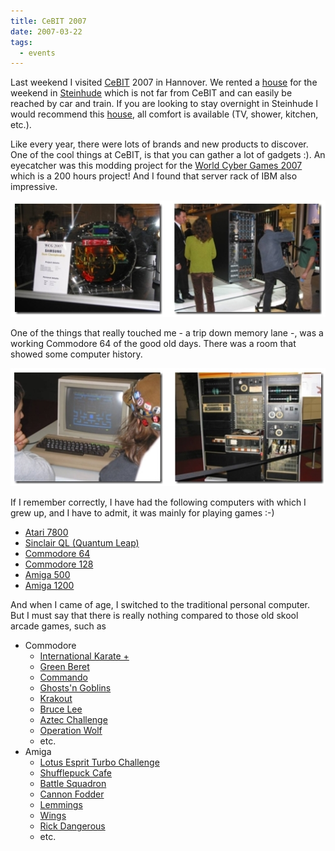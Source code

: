 ```yaml
---
title: CeBIT 2007
date: 2007-03-22
tags: 
  - events
---
```


Last weekend I visited [CeBIT](http://www.cebit.de/) 2007 in Hannover. We rented a [house](http://www.ferienwohnung-rintelmann.de/) for the weekend in [Steinhude](http://www.steinhude-am-meer.de/) which is not far from CeBIT and can easily be reached by car and train. If you are looking to stay overnight in Steinhude I would recommend this [house](http://www.ferienwohnung-rintelmann.de/), all comfort is available (TV, shower, kitchen, etc.).

Like every year, there were lots of brands and new products to discover. One of the cool things at CeBIT, is that you can gather a lot of gadgets :). An eyecatcher was this modding project for the [World Cyber Games 2007](http://www.worldcybergames.com/6th/main.asp) which is a 200 hours project! And I found that server rack of IBM also impressive.

![CeBit2007](images/cebit2007.jpg)

One of the things that really touched me - a trip down memory lane -, was a working Commodore 64 of the good old days. There was a room that showed some computer history.

![CeBit2007_02](images/cebit2007_02.jpg)

If I remember correctly, I have had the following computers with which I grew up, and I have to admit, it was mainly for playing games :-)

- [Atari 7800](http://www.old-computers.com/museum/computer.asp?c=898&st=2)
- [Sinclair QL (Quantum Leap)](http://www.old-computers.com/museum/computer.asp?c=199&st=1)
- [Commodore 64](http://www.old-computers.com/museum/computer.asp?c=98&st=1)
- [Commodore 128](http://www.old-computers.com/museum/computer.asp?c=96&st=1)
- [Amiga 500](http://www.old-computers.com/museum/computer.asp?c=65&st=1)
- [Amiga 1200](http://www.old-computers.com/museum/computer.asp?c=628&st=1)

And when I came of age, I switched to the traditional personal computer. But I must say that there is really nothing compared to those old skool arcade games, such as

- Commodore
    - [International Karate +](http://en.wikipedia.org/wiki/International_Karate_Plus)
    - [Green Beret](http://homepages.tesco.net/parsonsp/html/green_beret.html)
    - [Commando](http://homepages.tesco.net/parsonsp/html/commando.html)
    - [Ghosts'n Goblins](http://homepages.tesco.net/parsonsp/html/ghosts_n_goblins.html)
    - [Krakout](http://en.wikipedia.org/wiki/Krakout)
    - [Bruce Lee](http://www.lemon64.com/index.php?mainurl=http%3A//www.lemon64.com/reviews/view.php%3Fid%3D550)
    - [Aztec Challenge](http://www.lemon64.com/index.php?mainurl=http%3A//www.lemon64.com/reviews/view.php%3Fid%3D232)
    - [Operation Wolf](http://www.lemon64.com/index.php?mainurl=http%3A//www.lemon64.com/reviews/view.php%3Fid%3D217)
    - etc.
- Amiga
    - [Lotus Esprit Turbo Challenge](http://en.wikipedia.org/wiki/Lotus_(computer_games))
    - [Shufflepuck Cafe](http://www.mobygames.com/game/shufflepuck-cafe)
    - [Battle Squadron](http://en.wikipedia.org/wiki/Battle_Squadron)
    - [Cannon Fodder](http://en.wikipedia.org/wiki/Cannon_Fodder)
    - [Lemmings](http://en.wikipedia.org/wiki/Lemmings_(video_game))
    - [Wings](http://www.lemonamiga.com/?mainurl=http%3A//www.lemonamiga.com/games/details.php%3Fid%3D1133)
    - [Rick Dangerous](http://en.wikipedia.org/wiki/Rick_Dangerous)
    - etc.

